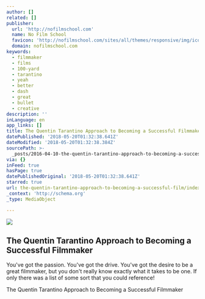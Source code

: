 ```yaml
---
author: []
related: []
publisher:
  url: 'http://nofilmschool.com'
  name: No Film School
  favicon: 'http://nofilmschool.com/sites/all/themes/responsive/img/icons/favicon.ico'
  domain: nofilmschool.com
keywords:
  - filmmaker
  - films
  - 100-yard
  - tarantino
  - yeah
  - better
  - dash
  - great
  - bullet
  - creative
description: ''
inLanguage: en
app_links: []
title: The Quentin Tarantino Approach to Becoming a Successful Filmmaker
datePublished: '2018-05-20T01:32:38.641Z'
dateModified: '2018-05-20T01:32:38.384Z'
sourcePath: >-
  _posts/2016-04-10-the-quentin-tarantino-approach-to-becoming-a-successful-film.md
via: {}
inFeed: true
hasPage: true
datePublishedOriginal: '2018-05-20T01:32:38.641Z'
starred: true
url: the-quentin-tarantino-approach-to-becoming-a-successful-film/index.html
_context: 'http://schema.org'
_type: MediaObject

---
```

<article style=""><img src="https://s3-us-west-2.amazonaws.com/the-grid-img/p/b5074f29ef134d22731914a1796de521965b2236.jpg" /><h1>The Quentin Tarantino Approach to Becoming a Successful Filmmaker</h1><p>You've got the passion. You've got the drive. You've got the desire to be a great filmmaker, but you don't really know exactly what it takes to be one. If only there was a list of some sort that you could reference!</p></article>

The Quentin Tarantino Approach to Becoming a Successful Filmmaker